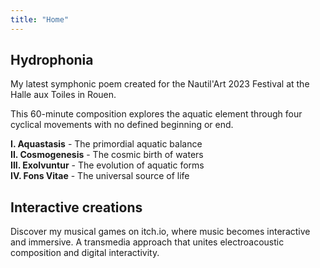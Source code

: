```yaml
---
title: "Home"
---
```


## Hydrophonia

My latest symphonic poem created for the Nautil'Art 2023 Festival at the Halle aux Toiles in Rouen.

This 60-minute composition explores the aquatic element through four cyclical movements with no defined beginning or end.

**I. Aquastasis** - The primordial aquatic balance  
**II. Cosmogenesis** - The cosmic birth of waters  
**III. Exolvuntur** - The evolution of aquatic forms  
**IV. Fons Vitae** - The universal source of life

## Interactive creations

Discover my musical games on itch.io, where music becomes interactive and immersive. A transmedia approach that unites electroacoustic composition and digital interactivity.

